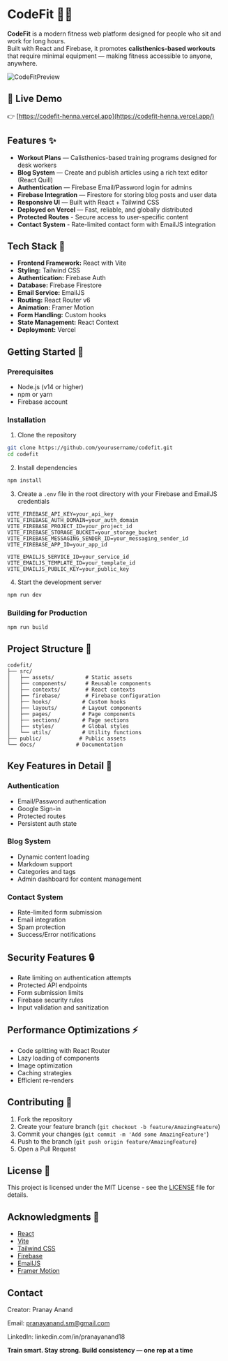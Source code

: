 # CodeFit 🏋️‍♂️

**CodeFit** is a modern fitness web platform designed for people who sit and work for long hours.  
Built with React and Firebase, it promotes **calisthenics-based workouts** that require minimal equipment — making fitness accessible to anyone, anywhere.

![CodeFitPreview](.src/assets/images/codefitPreview.png)

## 🚀 Live Demo
👉 [https://codefit-henna.vercel.app](https://codefit-henna.vercel.app/)

## Features ✨

- **Workout Plans** — Calisthenics-based training programs designed for desk workers  
- **Blog System** — Create and publish articles using a rich text editor (React Quill)  
- **Authentication** — Firebase Email/Password login for admins  
- **Firebase Integration** — Firestore for storing blog posts and user data  
- **Responsive UI** — Built with React + Tailwind CSS  
- **Deployed on Vercel** — Fast, reliable, and globally distributed  
- **Protected Routes** - Secure access to user-specific content
- **Contact System** - Rate-limited contact form with EmailJS integration

## Tech Stack 🧩
- **Frontend Framework:** React with Vite
- **Styling:** Tailwind CSS
- **Authentication:** Firebase Auth
- **Database:** Firebase Firestore
- **Email Service:** EmailJS
- **Routing:** React Router v6
- **Animation:** Framer Motion
- **Form Handling:** Custom hooks
- **State Management:** React Context
- **Deployment:** Vercel

## Getting Started 🌟

### Prerequisites
- Node.js (v14 or higher)
- npm or yarn
- Firebase account

### Installation

1. Clone the repository
```bash
git clone https://github.com/yourusername/codefit.git
cd codefit
```

2. Install dependencies
```bash
npm install
```

3. Create a `.env` file in the root directory with your Firebase and EmailJS credentials
```env
VITE_FIREBASE_API_KEY=your_api_key
VITE_FIREBASE_AUTH_DOMAIN=your_auth_domain
VITE_FIREBASE_PROJECT_ID=your_project_id
VITE_FIREBASE_STORAGE_BUCKET=your_storage_bucket
VITE_FIREBASE_MESSAGING_SENDER_ID=your_messaging_sender_id
VITE_FIREBASE_APP_ID=your_app_id

VITE_EMAILJS_SERVICE_ID=your_service_id
VITE_EMAILJS_TEMPLATE_ID=your_template_id
VITE_EMAILJS_PUBLIC_KEY=your_public_key
```

4. Start the development server
```bash
npm run dev
```

### Building for Production
```bash
npm run build
```

## Project Structure 📁

```
codefit/
├── src/
│   ├── assets/          # Static assets
│   ├── components/      # Reusable components
│   ├── contexts/        # React contexts
│   ├── firebase/        # Firebase configuration
│   ├── hooks/          # Custom hooks
│   ├── layouts/        # Layout components
│   ├── pages/          # Page components
│   ├── sections/       # Page sections
│   ├── styles/         # Global styles
│   └── utils/          # Utility functions
├── public/            # Public assets
└── docs/             # Documentation
```
## Key Features in Detail 📝

### Authentication
- Email/Password authentication
- Google Sign-in
- Protected routes
- Persistent auth state

### Blog System
- Dynamic content loading
- Markdown support
- Categories and tags
- Admin dashboard for content management

### Contact System
- Rate-limited form submission
- Email integration
- Spam protection
- Success/Error notifications

## Security Features 🔒

- Rate limiting on authentication attempts
- Protected API endpoints
- Form submission limits
- Firebase security rules
- Input validation and sanitization

## Performance Optimizations ⚡

- Code splitting with React Router
- Lazy loading of components
- Image optimization
- Caching strategies
- Efficient re-renders

## Contributing 🤝

1. Fork the repository
2. Create your feature branch (`git checkout -b feature/AmazingFeature`)
3. Commit your changes (`git commit -m 'Add some AmazingFeature'`)
4. Push to the branch (`git push origin feature/AmazingFeature`)
5. Open a Pull Request

## License 📄

This project is licensed under the MIT License - see the [LICENSE](LICENSE) file for details.

## Acknowledgments 🙏

- [React](https://reactjs.org/)
- [Vite](https://vitejs.dev/)
- [Tailwind CSS](https://tailwindcss.com/)
- [Firebase](https://firebase.google.com/)
- [EmailJS](https://www.emailjs.com/)
- [Framer Motion](https://www.framer.com/motion/)


## Contact

Creator: Pranay Anand

Email: pranayanand.sm@gmail.com

LinkedIn: linkedin.com/in/pranayanand18


**Train smart. Stay strong. Build consistency — one rep at a time**
